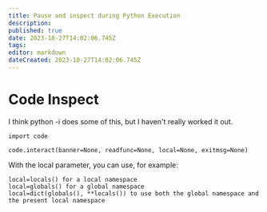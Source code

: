 ```yaml
---
title: Pause and inspect during Python Execution
description: 
published: true
date: 2023-10-27T14:02:06.745Z
tags: 
editor: markdown
dateCreated: 2023-10-27T14:02:06.745Z
---
```


# Code Inspect

I think python -i does some of this, but I haven't really worked it out.

`import code`

`code.interact(banner=None, readfunc=None, local=None, exitmsg=None)`

With the local parameter, you can use, for example:

    local=locals() for a local namespace
    local=globals() for a global namespace
    local=dict(globals(), **locals()) to use both the global namespace and the present local namespace

